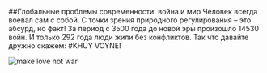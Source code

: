 ##Глобальные проблемы современности: война и мир
Человек всегда воевал сам с собой. С точки зрения природного регулирования – это абсурд, но факт! За период с 3500 года до новой эры произошло 14530 войн. И только 292 года люди жили без конфликтов. Так что давайте дружно скажем:
#KHUY VOYNE!

![make love not war](http://1.bp.blogspot.com/-FwHH5EE6ceQ/UG297iQBHjI/AAAAAAAAAss/3Zverpkrbw8/s1600/Make+love,+not+war.+Artist+unknown..jpg)